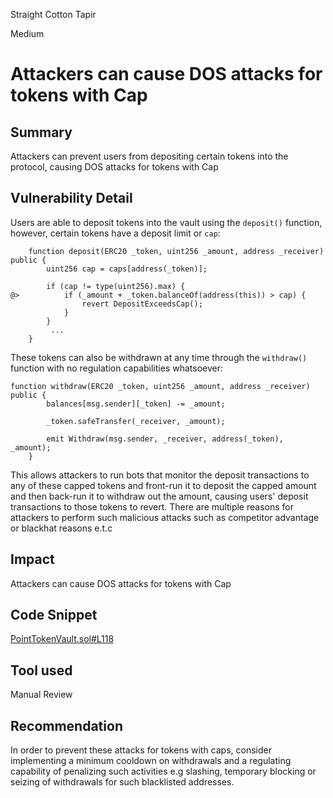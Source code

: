 Straight Cotton Tapir

Medium

# Attackers can cause DOS attacks for tokens with Cap

## Summary
Attackers can prevent users from depositing certain tokens into the protocol, causing DOS attacks for tokens with Cap

## Vulnerability Detail
Users are able to deposit tokens into the vault using the `deposit()` function, however, certain tokens have a deposit limit or `cap`:
```solidity
    function deposit(ERC20 _token, uint256 _amount, address _receiver) public {
        uint256 cap = caps[address(_token)];

        if (cap != type(uint256).max) {
@>          if (_amount + _token.balanceOf(address(this)) > cap) {
                revert DepositExceedsCap();
            }
        }
         ...
    }
```
These tokens can also be withdrawn at any time through the `withdraw()` function with no regulation capabilities whatsoever:
```solidity
function withdraw(ERC20 _token, uint256 _amount, address _receiver) public {
        balances[msg.sender][_token] -= _amount;

        _token.safeTransfer(_receiver, _amount);

        emit Withdraw(msg.sender, _receiver, address(_token), _amount);
    }
```
This allows attackers to run bots that monitor the deposit transactions to any of these capped tokens and front-run it to deposit the capped amount and then back-run it to withdraw out the amount, causing users' deposit transactions to those tokens to revert.
There are multiple reasons for attackers to perform such malicious attacks such as competitor advantage or blackhat reasons e.t.c
## Impact
 Attackers can cause DOS attacks for tokens with Cap
 
## Code Snippet
[PointTokenVault.sol#L118](https://github.com/sherlock-audit/2024-07-sense-points-marketplace/blob/main/point-tokenization-vault/contracts/PointTokenVault.sol#L118)
## Tool used

Manual Review

## Recommendation
In order to prevent these attacks for tokens with caps, consider implementing a minimum cooldown on withdrawals and a regulating capability of penalizing such activities e.g slashing, temporary blocking or seizing of withdrawals for such blacklisted addresses.
